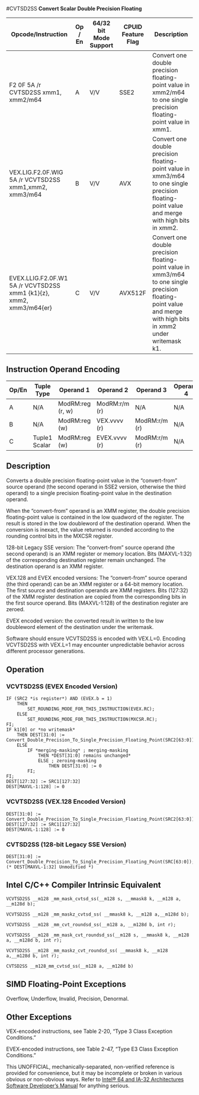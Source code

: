 #CVTSD2SS
**Convert Scalar Double Precision Floating**

| Opcode/Instruction                                                  | Op / En | 64/32 bit Mode Support | CPUID Feature Flag | Description                                                                                                                                                     |
| ------------------------------------------------------------------- | ------- | ---------------------- | ------------------ | --------------------------------------------------------------------------------------------------------------------------------------------------------------- |
| F2 0F 5A /r CVTSD2SS xmm1, xmm2/m64                                 | A       | V/V                    | SSE2               | Convert one double precision floating-point value in xmm2/m64 to one single precision floating-point value in xmm1.                                             |
| VEX.LIG.F2.0F.WIG 5A /r VCVTSD2SS xmm1,xmm2, xmm3/m64               | B       | V/V                    | AVX                | Convert one double precision floating-point value in xmm3/m64 to one single precision floating-point value and merge with high bits in xmm2.                    |
| EVEX.LLIG.F2.0F.W1 5A /r VCVTSD2SS xmm1 {k1}{z}, xmm2, xmm3/m64{er} | C       | V/V                    | AVX512F            | Convert one double precision floating-point value in xmm3/m64 to one single precision floating-point value and merge with high bits in xmm2 under writemask k1. |

## Instruction Operand Encoding

| Op/En | Tuple Type    | Operand 1        | Operand 2     | Operand 3     | Operand 4 |
| ----- | ------------- | ---------------- | ------------- | ------------- | --------- |
| A     | N/A           | ModRM:reg (r, w) | ModRM:r/m (r) | N/A           | N/A       |
| B     | N/A           | ModRM:reg (w)    | VEX.vvvv (r)  | ModRM:r/m (r) | N/A       |
| C     | Tuple1 Scalar | ModRM:reg (w)    | EVEX.vvvv (r) | ModRM:r/m (r) | N/A       |

## Description

Converts a double precision floating-point value in the “convert-from” source operand (the second operand in SSE2 version, otherwise the third operand) to a single precision floating-point value in the destination operand.

When the “convert-from” operand is an XMM register, the double precision floating-point value is contained in the low quadword of the register. The result is stored in the low doubleword of the destination operand. When the conversion is inexact, the value returned is rounded according to the rounding control bits in the MXCSR register.

128-bit Legacy SSE version: The “convert-from” source operand (the second operand) is an XMM register or memory location. Bits (MAXVL-1:32) of the corresponding destination register remain unchanged. The destination operand is an XMM register.

VEX.128 and EVEX encoded versions: The “convert-from” source operand (the third operand) can be an XMM register or a 64-bit memory location. The first source and destination operands are XMM registers. Bits (127:32) of the XMM register destination are copied from the corresponding bits in the first source operand. Bits (MAXVL-1:128) of the destination register are zeroed.

EVEX encoded version: the converted result in written to the low doubleword element of the destination under the writemask.

Software should ensure VCVTSD2SS is encoded with VEX.L=0. Encoding VCVTSD2SS with VEX.L=1 may encounter unpredictable behavior across different processor generations.

## Operation

### VCVTSD2SS (EVEX Encoded Version)

```
IF (SRC2 *is register*) AND (EVEX.b = 1)
    THEN
        SET_ROUNDING_MODE_FOR_THIS_INSTRUCTION(EVEX.RC);
    ELSE
        SET_ROUNDING_MODE_FOR_THIS_INSTRUCTION(MXCSR.RC);
FI;
IF k1[0] or *no writemask*
    THEN DEST[31:0] := Convert_Double_Precision_To_Single_Precision_Floating_Point(SRC2[63:0]);
    ELSE
        IF *merging-masking* ; merging-masking
            THEN *DEST[31:0] remains unchanged*
            ELSE ; zeroing-masking
                THEN DEST[31:0] := 0
        FI;
FI;
DEST[127:32] := SRC1[127:32]
DEST[MAXVL-1:128] := 0

```

### VCVTSD2SS (VEX.128 Encoded Version)

```
DEST[31:0] := Convert_Double_Precision_To_Single_Precision_Floating_Point(SRC2[63:0]);
DEST[127:32] := SRC1[127:32]
DEST[MAXVL-1:128] := 0

```

### CVTSD2SS (128-bit Legacy SSE Version)

```
DEST[31:0] := Convert_Double_Precision_To_Single_Precision_Floating_Point(SRC[63:0]);
(* DEST[MAXVL-1:32] Unmodified *)

```

## Intel C/C++ Compiler Intrinsic Equivalent

```
VCVTSD2SS __m128 _mm_mask_cvtsd_ss(__m128 s, __mmask8 k, __m128 a, __m128d b);

```

```
VCVTSD2SS __m128 _mm_maskz_cvtsd_ss( __mmask8 k, __m128 a,__m128d b);

```

```
VCVTSD2SS __m128 _mm_cvt_roundsd_ss(__m128 a, __m128d b, int r);

```

```
VCVTSD2SS __m128 _mm_mask_cvt_roundsd_ss(__m128 s, __mmask8 k, __m128 a, __m128d b, int r);

```

```
VCVTSD2SS __m128 _mm_maskz_cvt_roundsd_ss( __mmask8 k, __m128 a,__m128d b, int r);

```

```
CVTSD2SS __m128_mm_cvtsd_ss(__m128 a, __m128d b)

```

## SIMD Floating-Point Exceptions

Overflow, Underflow, Invalid, Precision, Denormal.

## Other Exceptions

VEX-encoded instructions, see Table 2-20, “Type 3 Class Exception Conditions.”

EVEX-encoded instructions, see Table 2-47, “Type E3 Class Exception Conditions.”

This UNOFFICIAL, mechanically-separated, non-verified reference is provided for convenience, but it may be
incomplete or broken in various obvious or non-obvious
ways. Refer to [Intel® 64 and IA-32 Architectures Software Developer’s Manual](https://software.intel.com/en-us/download/intel-64-and-ia-32-architectures-sdm-combined-volumes-1-2a-2b-2c-2d-3a-3b-3c-3d-and-4) for anything serious.
